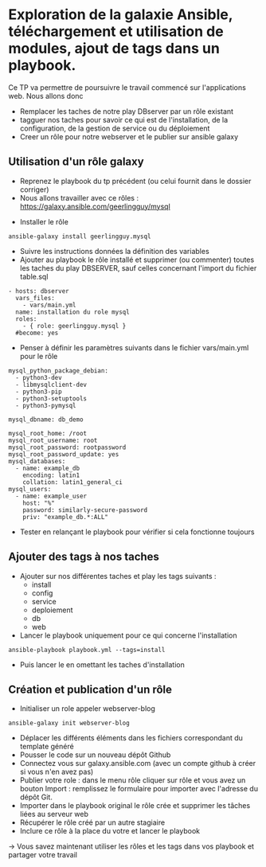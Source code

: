 # Exploration de la galaxie Ansible, téléchargement et utilisation de modules, ajout de tags dans un playbook.

Ce TP va permettre de poursuivre le travail commencé sur l'applications web.
Nous allons donc  
- Remplacer les taches de notre play DBserver par un rôle existant
- tagguer nos taches pour savoir ce qui est de l'installation, de la configuration, de la gestion de service ou du déploiement
- Creer un rôle pour notre webserver et le publier sur ansible galaxy

## Utilisation d'un rôle galaxy
- Reprenez le playbook du tp précédent (ou celui fournit dans le dossier corriger)
- Nous allons travailler avec ce rôles :
https://galaxy.ansible.com/geerlingguy/mysql
* Installer le rôle
```
ansible-galaxy install geerlingguy.mysql
```
- Suivre les instructions données la définition des variables
- Ajouter au playbook le rôle installé et supprimer (ou commenter) toutes les taches du play DBSERVER, sauf celles concernant l'import du fichier table.sql
```
- hosts: dbserver
  vars_files:
    - vars/main.yml
  name: installation du role mysql
  roles:
    - { role: geerlingguy.mysql }
  #become: yes
```
* Penser à définir les paramètres suivants dans le fichier vars/main.yml pour le rôle

```
mysql_python_package_debian:
  - python3-dev
  - libmysqlclient-dev
  - python3-pip 
  - python3-setuptools
  - python3-pymysql

mysql_dbname: db_demo

mysql_root_home: /root
mysql_root_username: root
mysql_root_password: rootpassword
mysql_root_password_update: yes
mysql_databases:
  - name: example_db
    encoding: latin1
    collation: latin1_general_ci
mysql_users:
  - name: example_user
    host: "%"
    password: similarly-secure-password
    priv: "example_db.*:ALL"
```


- Tester en relançant le playbook pour vérifier si cela fonctionne toujours

## Ajouter des tags à nos taches
* Ajouter sur nos différentes taches et play les tags suivants :
  * install
  * config
  * service
  * deploiement
  * db
  * web
* Lancer le playbook uniquement pour ce qui concerne l'installation

```
ansible-playbook playbook.yml --tags=install
```

* Puis lancer le en omettant les taches d'installation 

## Création et publication d'un rôle
- Initialiser un role appeler webserver-blog
```
ansible-galaxy init webserver-blog 
```
- Déplacer les différents éléments dans les fichiers correspondant du template généré
- Pousser le code sur un nouveau dépôt Github 
- Connectez vous sur galaxy.ansible.com (avec un compte github à créer si vous n'en avez pas)
- Publier votre role : dans le menu rôle cliquer sur rôle et vous avez un bouton Import : remplissez le formulaire pour importer avec l'adresse du dépôt Git. 
- Importer dans le playbook original le rôle crée et supprimer les tâches liées au serveur web
- Récupérer le rôle créé par un autre stagiaire
- Inclure ce rôle à la place du votre et lancer le playbook

-> Vous savez maintenant utiliser les rôles et les tags dans vos playbook et partager votre travail
